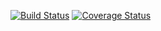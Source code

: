 [![Build Status](https://travis-ci.org/magmadog/gameprototype.svg?branch=master)](https://travis-ci.org/magmadog/gameprototype)
[![Coverage Status](https://coveralls.io/repos/github/magmadog/gameprototype/badge.svg?branch=master)](https://coveralls.io/github/magmadog/gameprototype?branch=master)
